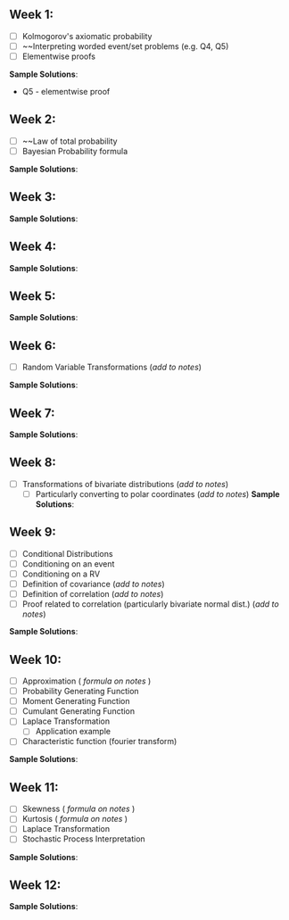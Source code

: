 
## Week 1:
- [ ] Kolmogorov's axiomatic probability 
- [ ] ~~Interpreting worded event/set problems (e.g. Q4, Q5)
- [ ] Elementwise proofs

**Sample Solutions**:
- Q5 - elementwise proof

## Week 2:
- [ ] ~~Law of total probability 
- [ ] Bayesian Probability formula

**Sample Solutions**:
## Week 3:
**Sample Solutions**:
## Week 4:
**Sample Solutions**:
## Week 5:
**Sample Solutions**:
## Week 6:
- [ ] Random Variable Transformations (*add to notes*)

**Sample Solutions**:
## Week 7:
**Sample Solutions**:

## Week 8:

- [ ] Transformations of bivariate distributions  (*add to notes*)
	- [ ] Particularly converting to polar coordinates (*add to notes*)
**Sample Solutions**:
## Week 9:
- [ ] Conditional Distributions
- [ ] Conditioning on an event
- [ ] Conditioning on a RV
- [ ] Definition of covariance (*add to notes*)
- [ ] Definition of correlation (*add to notes*)
- [ ] Proof related to correlation (particularly bivariate normal dist.) (*add to notes*)

**Sample Solutions**:
## Week 10:
- [ ] Approximation ( *formula on notes* )
- [ ] Probability Generating Function
- [ ] Moment Generating Function
- [ ] Cumulant Generating Function
- [ ] Laplace Transformation
	- [ ] Application example
- [ ] Characteristic function (fourier transform)

**Sample Solutions**:
## Week 11:
- [ ] Skewness ( *formula on notes* )
- [ ] Kurtosis ( *formula on notes* )
- [ ] Laplace Transformation
- [ ] Stochastic Process Interpretation

**Sample Solutions**:
## Week 12:


**Sample Solutions**:
